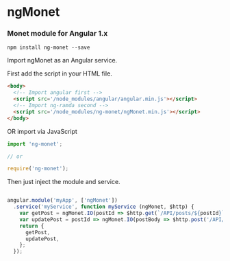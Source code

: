 # ngMonet

### Monet module for Angular 1.x

``` npm install ng-monet --save ```

Import ngMonet as an Angular service.

First add the script in your HTML file.
```html
<body>
  <!-- Import angular first -->
  <script src='/node_modules/angular/angular.min.js'></script>
  <!-- Import ng-ramda second -->
  <script src='/node_modules/ng-monet/ngMonet.min.js'></script>
</body>
```

OR import via JavaScript

```javascript
import 'ng-monet';

// or

require('ng-monet');
```

Then just inject the module and service.

```javascript

angular.module('myApp', ['ngMonet'])
  .service('myService', function myService (ngMonet, $http) {
    var getPost = ngMonet.IO(postId => $http.get(`/API/posts/${postId}`));
    var updatePost = postId => ngMonet.IO(postBody => $http.post('/API/posts', { id: postId, body: postBody }));
    return {
      getPost,
      updatePost,
    };
  });
```
